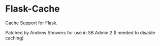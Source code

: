  # Flask-Cache

Cache Support for Flask. 

Patched by Andrew Showers for use in SB Admin 2 (I needed to disable caching) 
